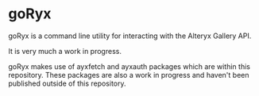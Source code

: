 # goRyx

goRyx is a command line utility for interacting with the Alteryx Gallery API.

It is very much a work in progress.  

goRyx makes use of ayxfetch and ayxauth packages which are within this repository.
These packages are also a work in progress and haven't been published outside of
this repository.  
